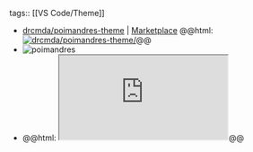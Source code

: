 tags:: [[VS Code/Theme]]

- [drcmda/poimandres-theme](https://github.com/drcmda/poimandres-theme) | [Marketplace](https://marketplace.visualstudio.com/items?itemName=pmndrs.pmndrs)
  @@html: <a href="https://github.com/drcmda/poimandres-theme/"><img src="https://github-readme-stats-astronomer.vercel.app/api/pin/?username=drcmda&repo=poimandres-theme&theme=tokyonight" alt="drcmda/poimandres-theme/"/></a>@@
- ![poimandres](https://raw.githubusercontent.com/drcmda/poimandres-theme/main/assets/screencap.jpg)
- @@html: <iframe src="https://github.com/drcmda/poimandres-theme/blob/main/README.md" alt="poimandres README" class="browser-tab"></iframe>@@